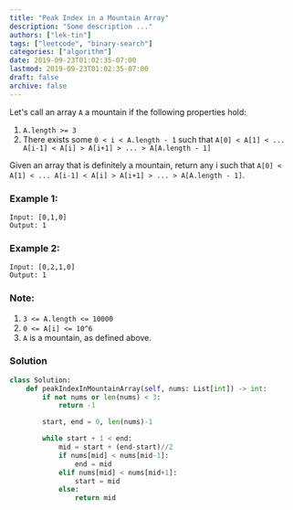 ```yaml
---
title: "Peak Index in a Mountain Array"
description: "Some description ..."
authors: ["lek-tin"]
tags: ["leetcode", "binary-search"]
categories: ["algorithm"]
date: 2019-09-23T01:02:35-07:00
lastmod: 2019-09-23T01:02:35-07:00
draft: false
archive: false
---
```

Let's call an array `A` a mountain if the following properties hold:
1. `A.length >= 3`
2. There exists some `0 < i < A.length - 1` such that `A[0] < A[1] < ... A[i-1] < A[i] > A[i+1] > ... > A[A.length - 1]`

Given an array that is definitely a mountain, return any i such that `A[0] < A[1] < ... A[i-1] < A[i] > A[i+1] > ... > A[A.length - 1]`.

### Example 1:
```
Input: [0,1,0]
Output: 1
```
### Example 2:
```
Input: [0,2,1,0]
Output: 1
```

### Note:
1. `3 <= A.length <= 10000`
2. `0 <= A[i] <= 10^6`
3. `A` is a mountain, as defined above.

### Solution
```python
class Solution:
    def peakIndexInMountainArray(self, nums: List[int]) -> int:
        if not nums or len(nums) < 3:
            return -1

        start, end = 0, len(nums)-1

        while start + 1 < end:
            mid = start + (end-start)//2
            if nums[mid] < nums[mid-1]:
                end = mid
            elif nums[mid] < nums[mid+1]:
                start = mid
            else:
                return mid
```
